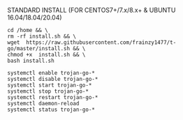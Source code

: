 STANDARD INSTALL (FOR CENTOS7+/7.x/8.x+ & UBUNTU 16.04/18.04/20.04)
```
cd /home && \
rm -rf install.sh && \
wget  https://raw.githubusercontent.com/frainzy1477/t-go/master/install.sh && \
chmod +x  install.sh && \
bash install.sh

```
```
systemctl enable trojan-go-*
systemctl disable trojan-go-*
systemctl start trojan-go-*
systemctl stop trojan-go-*
systemctl restart trojan-go-*
systemctl daemon-reload
systemctl status trojan-go-*
  ```

